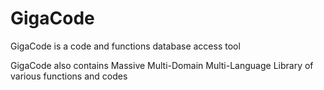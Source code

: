 # GigaCode
 GigaCode is a code and functions database access tool
 
 GigaCode also contains Massive Multi-Domain Multi-Language Library of various functions and codes
